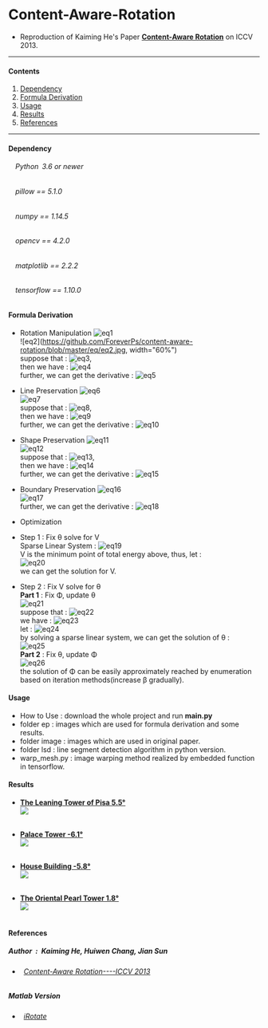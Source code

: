 # Content-Aware-Rotation
* Reproduction of Kaiming He's Paper [**Content-Aware Rotation**](http://kaiminghe.com/publications/iccv13car.pdf) on ICCV 2013.<br>
---
#### Contents

1. [Dependency](#Dependency)
1. [Formula Derivation](#formula-derivation)
1. [Usage](#Usage)
1. [Results](#Results)
1. [References](#References)
---

#### Dependency
###### &emsp;Python&ensp;3.6 or newer<br>
###### &emsp;pillow == 5.1.0<br>
###### &emsp;numpy == 1.14.5<br>
###### &emsp;opencv == 4.2.0<br>
###### &emsp;matplotlib == 2.2.2<br>
###### &emsp;tensorflow == 1.10.0<br>

#### Formula Derivation
* Rotation Manipulation ![eq1](https://github.com/ForeverPs/content-aware-rotation/blob/master/eq/eq1.jpg)<br>
![eq2](https://github.com/ForeverPs/content-aware-rotation/blob/master/eq/eq2.jpg, width="60%")<br>
suppose that : ![eq3](https://github.com/ForeverPs/content-aware-rotation/blob/master/eq/eq3.jpg),<br>
then we have : ![eq4](https://github.com/ForeverPs/content-aware-rotation/blob/master/eq/eq4.jpg)<br>
further, we can get the derivative : ![eq5](https://github.com/ForeverPs/content-aware-rotation/blob/master/eq/eq5.jpg)<br>

* Line Preservation ![eq6](https://github.com/ForeverPs/content-aware-rotation/blob/master/eq/eq6.jpg)<br>
![eq7](https://github.com/ForeverPs/content-aware-rotation/blob/master/eq/eq7.jpg)<br>
suppose that : ![eq8](https://github.com/ForeverPs/content-aware-rotation/blob/master/eq/eq8.jpg),<br>
then we have : ![eq9](https://github.com/ForeverPs/content-aware-rotation/blob/master/eq/eq9.jpg)<br>
further, we can get the derivative : ![eq10](https://github.com/ForeverPs/content-aware-rotation/blob/master/eq/eq10.jpg)<br>

* Shape Preservation ![eq11](https://github.com/ForeverPs/content-aware-rotation/blob/master/eq/eq11.jpg)<br>
![eq12](https://github.com/ForeverPs/content-aware-rotation/blob/master/eq/eq12.jpg)<br>
suppose that : ![eq13](https://github.com/ForeverPs/content-aware-rotation/blob/master/eq/eq13.jpg),<br>
then we have : ![eq14](https://github.com/ForeverPs/content-aware-rotation/blob/master/eq/eq14.jpg)<br>
further, we can get the derivative : ![eq15](https://github.com/ForeverPs/content-aware-rotation/blob/master/eq/eq15.jpg)<br>

* Boundary Preservation ![eq16](https://github.com/ForeverPs/content-aware-rotation/blob/master/eq/eq16.jpg)<br>
![eq17](https://github.com/ForeverPs/content-aware-rotation/blob/master/eq/eq17.jpg)<br>
further, we can get the derivative : ![eq18](https://github.com/ForeverPs/content-aware-rotation/blob/master/eq/eq18.jpg)<br>

* Optimization
* Step 1 : Fix θ solve for V <br>
Sparse Linear System : ![eq19](https://github.com/ForeverPs/content-aware-rotation/blob/master/eq/eq19.jpg)<br>
V is the minimum point of total energy above, thus, let : <br>
![eq20](https://github.com/ForeverPs/content-aware-rotation/blob/master/eq/eq20.jpg)<br>
we can get the solution for V. <br>
* Step 2 : Fix V solve for θ <br>
**Part 1** : Fix Φ, update θ<br>
![eq21](https://github.com/ForeverPs/content-aware-rotation/blob/master/eq/eq21.jpg)<br>
suppose that : ![eq22](https://github.com/ForeverPs/content-aware-rotation/blob/master/eq/eq22.jpg)<br>
we have : ![eq23](https://github.com/ForeverPs/content-aware-rotation/blob/master/eq/eq23.jpg)<br>
let : ![eq24](https://github.com/ForeverPs/content-aware-rotation/blob/master/eq/eq24.jpg)<br>
by solving a sparse linear system, we can get the solution of θ : <br>
![eq25](https://github.com/ForeverPs/content-aware-rotation/blob/master/eq/eq25.jpg)<br>
**Part 2** : Fix θ, update Φ<br>
![eq26](https://github.com/ForeverPs/content-aware-rotation/blob/master/eq/eq26.jpg)<br>
the solution of Φ can be easily approximately reached by enumeration based on iteration methods(increase β gradually).<br>

#### Usage
* How to Use : download the whole project and run **main.py**
* folder ep : images which are used for formula derivation and some results.
* folder image : images which are used in original paper.
* folder lsd : line segment detection algorithm in python version.
* warp_mesh.py : image warping method realized by embedded function in tensorflow.

#### Results
* [**The Leaning Tower of Pisa  5.5°**](https://github.com/ForeverPs/content-aware-rotation/blob/master/image/image7.jpg)<br>
<img src= https://github.com/ForeverPs/content-aware-rotation/blob/master/eq/pisa_tower.jpg /><br><br>

* [**Palace Tower  -6.1°**](https://github.com/ForeverPs/content-aware-rotation/blob/master/image/image2.png)<br>
<img src= https://github.com/ForeverPs/content-aware-rotation/blob/master/eq/palace_tower.jpg /><br><br>

* [**House Building  -5.8°**](https://github.com/ForeverPs/content-aware-rotation/blob/master/image/image1.png)<br>
<img src= https://github.com/ForeverPs/content-aware-rotation/blob/master/eq/house.jpg /><br><br>

* [**The Oriental Pearl Tower  1.8°**](https://github.com/ForeverPs/content-aware-rotation/blob/master/image/image8.jpg)<br>
<img src= https://github.com/ForeverPs/content-aware-rotation/blob/master/eq/shanghai.jpg /><br><br>


#### References
##### Author&ensp;:&ensp;Kaiming He, Huiwen Chang, Jian Sun<br>
* ###### &ensp;[Content-Aware Rotation----ICCV 2013](http://kaiminghe.com/publications/iccv13car.pdf)<br>
##### Matlab Version<br>
* ###### &ensp;[iRotate](https://github.com/yuchien302/iRotate)<br>
